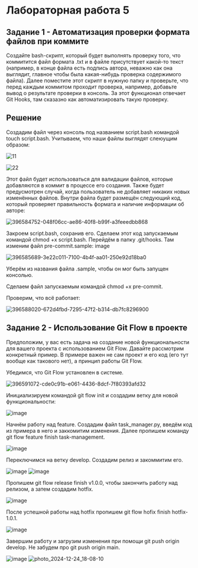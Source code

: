 # Лабораторная работа 5

## Задание 1 - Автоматизация проверки формата файлов при коммите
Создайте bash-скрипт, который будет выполнять проверку того, что коммитится файл формата .txt и в файле присутствует какой-то текст (например, в конце файла есть подпись автора, неважно как она выглядит, главное чтобы была какая-нибудь проверка содержимого файла). Далее поместите этот скрипт в нужную папку и проверьте, что перед каждым коммитом проходит проверка, например, добавьте вывод о результате проверки в консоль. За этот функционал отвечает Git Hooks, там сказазно как автоматизировать такую проверку.

## Решение

Создадим файл через консоль под названием script.bash командой touch script.bash. Учитываем, что наши файлы выглядят слеюущим образом:

![11](https://github.com/user-attachments/assets/0fa222ae-696b-41c5-9c12-628a39b0ae02)

![22](https://github.com/user-attachments/assets/52e4b1a1-7c64-4bb9-8e49-9136de75774e)

Этот файл будет использоваться для валидации файлов, которые добавляются в коммит в процессе его создания. Также будет предусмотрен случай, когда пользователь не добавляет никаких новых изменённых файлов. Внутри файла будет размещён следующий код, который проверяет правильность формата и наличие информации об авторе:

![396584752-048f06cc-ae86-40f8-b99f-a3feeedbb868](https://github.com/user-attachments/assets/fef1621f-bae4-44a5-86fe-ccfd837cd499)

Закроем script.bash, сохранив его. Сделаем этот код запускаемым командой chmod +x script.bash. Перейдём в папку .git/hooks. Там изменим файл pre-commit.sample:
image

![396585689-3e22c011-7100-4b4f-aa01-250e92d18ba0](https://github.com/user-attachments/assets/1aeeefa2-0a24-4784-bfea-4ad7ffa59a39)

Уберём из названия файла .sample, чтобы он мог быть запущен консолью.

Сделаем файл запускаемым командой chmod +x pre-commit.

Проверим, что всё работает:

![396588020-672d4fbd-7295-47f2-b314-db7fc8296900](https://github.com/user-attachments/assets/dd86abf8-ebe3-4d76-8e54-3512fcc8d991)

## Задание 2 - Использование Git Flow в проекте
 
Предположим, у вас есть задача на создание новой функциональности для вашего проекта с использованием Git Flow. Давайте рассмотрим конкретный пример. В примере важен не сам проект и его код (его тут вообще как такового нет), а принцип работы Git Flow.

Убедимся, что Git Flow установлен в системе.

![396591072-cde0c91b-e061-4436-8dcf-7f80393afd32](https://github.com/user-attachments/assets/dc795569-b095-4477-8fd4-81206f30116f)

Инициализируем командой git flow init и создадим ветку для новой функциональности:

![image](https://github.com/user-attachments/assets/a03e4bb6-130a-4c5d-9893-f5b8a95391f3)

Начнём работу над feature. Создадим файл task_manager.py, введём код из примера в него и заккомитим изменения. Далее пропишем команду git flow feature finish task-management.

![image](https://github.com/user-attachments/assets/8da9cacd-14f8-4c1e-9f0f-b7d51ad4f6cf)

Переключимся на ветку develop. Создадим релиз и закоммитим его.

![image](https://github.com/user-attachments/assets/1fa7f252-e049-4e36-b2e8-c8f8702a007a)
![image](https://github.com/user-attachments/assets/89c9c43f-ee10-477b-9b72-c2a9b61347ba)

Пропишем git flow release finish v1.0.0, чтобы закончить работу над релизом, а затем создадим hotfix.

![image](https://github.com/user-attachments/assets/7e7f77ca-1612-47c6-8952-75d39be84a7d)

После успешной работы над hotfix пропишем git flow hofix finish hotfix-1.0.1.

![image](https://github.com/user-attachments/assets/196d3179-216f-4b62-9052-af5e73cc8aae)

Завершим работу и загрузим изменения при помощи git push origin develop. Не забудем про git push origin main.

![image](https://github.com/user-attachments/assets/048b19aa-c6c8-4d59-9b7b-5266ee8e7664)
![photo_2024-12-24_18-08-10](https://github.com/user-attachments/assets/a5715282-6207-44a1-8873-393f097a1770)
